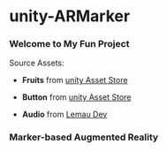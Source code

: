# unity-ARMarker

### Welcome to My Fun Project

Source Assets:

- **Fruits** from [unity Asset Store](https://assetstore.unity.com/packages/3d/props/food/low-poly-fruit-pickups-98135)

- **Button** from [unity Asset Store](https://assetstore.unity.com/packages/2d/gui/icons/game-gui-buttons-96277)

- **Audio** from [Lemau Dev](https://lemau.net/)

### Marker-based Augmented Reality
